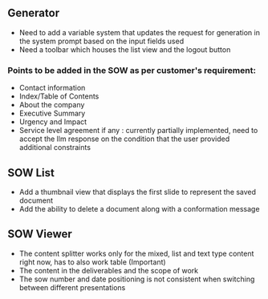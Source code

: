 ## Generator

- Need to add a variable system that updates the request for generation in the system prompt based on the input fields used
- Need a toolbar which houses the list view and the logout button

### Points to be added in the SOW as per customer's requirement:
- Contact information
- Index/Table of Contents
- About the company
- Executive Summary
- Urgency and Impact
- Service level agreement if any : currently partially implemented, need to accept the llm response on the condition that the user provided additional constraints

## SOW List

- Add a thumbnail view that displays the first slide to represent the saved document
- Add the ability to delete a document along with a conformation message

## SOW Viewer

- The content splitter works only for the mixed, list and text type content right now, has to also work table (Important)
- The content in the deliverables and the scope of work
- The sow number and date positioning is not consistent when switching between different presentations